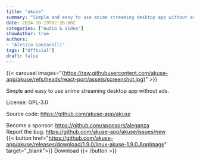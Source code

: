 ```yaml
---
title: "akuse"
summary: "Simple and easy to use anime streaming desktop app without ads."
date: 2024-10-19T02:26:00Z
categories: ["Audio & Video"]
showAuthor: true
authors: 
- "Alessio Ganzarolli"
tags: ["Official"]
draft: false
---
```


{{< carousel images="{https://raw.githubusercontent.com/akuse-app/akuse/refs/heads/react-port/assets/screenshot.jpg}" >}}

Simple and easy to use anime streaming desktop app without ads.

License: GPL-3.0

Source code: <https://github.com/akuse-app/akuse>

Become a sponsor: <https://github.com/sponsors/aleganza>  
Report the bug: <https://github.com/akuse-app/akuse/issues/new>  
{{< button href="https://github.com/akuse-app/akuse/releases/download/1.9.0/linux-akuse-1.9.0.AppImage" target="_blank">}}
Download
{{< /button >}}